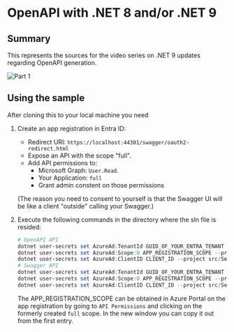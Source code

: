 # OpenAPI with .NET 8 and/or .NET 9

## Summary

This represents the sources for the video series on .NET 9 updates regarding OpenAPI generation.

![Part 1](https://youtu.be/m4qAZifm42o)

## Using the sample

After cloning this to your local machine you need

1) Create an app registration in Entra ID:
    - Redirect URI: `https://localhost:44301/swagger/oauth2-redirect.html`
    - Expose an API with the scope "full".
    - Add API permissions to:
        - Microsoft Graph: `User.Read`.
        - Your Application: `full`
        - Grant admin constent on those permissions

   (The reason you need to consent to yourself is that the Swagger UI will be like a client "outside" calling your Swagger.)

2) Execute the following commands in the directory where the sln file is resided:

    ```powershell
    # OpenAPI API
    dotnet user-secrets set AzureAd:TenantId GUID_OF_YOUR_ENTRA_TENANT --project src/Services/Services.OpenApi
    dotnet user-secrets set AzureAd:Scope:0 APP_REGISTRATION_SCOPE --project src/Services/Services.OpenApi
    dotnet user-secrets set AzureAd:ClientID CLIENT_ID --project src/Services/Services.OpenApi
    # Swagger API
    dotnet user-secrets set AzureAd:TenantId GUID_OF_YOUR_ENTRA_TENANT --project src/Services/Services.Swagger
    dotnet user-secrets set AzureAd:Scope:0 APP_REGISTRATION_SCOPE --project src/Services/Services.Swagger
    dotnet user-secrets set AzureAd:ClientID CLIENT_ID --project src/Services/Services.Swagger
    ```

    The APP_REGISTRATION_SCOPE can be obtained in Azure Portal on the app registration by going to `API Permissions` and clicking on the formerly created `full` scope. In the new window you can copy it out from the first entry.
